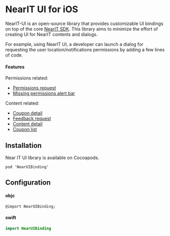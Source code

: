 # NearIT UI for iOS
NearIT-UI is an open-source library that provides customizable UI bindings on top of the core [NearIT SDK](https://github.com/nearit/iOS-SDK).
This library aims to minimize the effort of creating UI for NearIT contents and dialogs.

For example, using NearIT UI, a developer can launch a dialog for requesting the user location/notifications permissions by adding a few lines of code.

#### Features
Permissions related:
- [Permissions request](DOCS/PERMISSIONS.md)
- [Missing permissions alert bar](DOCS/PERMISSIONS_BAR.md)

Content related:
- [Coupon detail](DOCS/COUPON.md)
- [Feedback request](DOCS/FEEDBACK.md)
- [Content detail](DOCS/CONTENT.md)
- [Coupon list](DOCS/COUPON_LIST.md)

## Installation

Near IT UI library is available on Cocoapods.

```
pod 'NearUIBinding'
```

## Configuration

#### objc

```objc
@import NearUIBinding;
```

#### swift
```swift
import NearUIBinding
```
